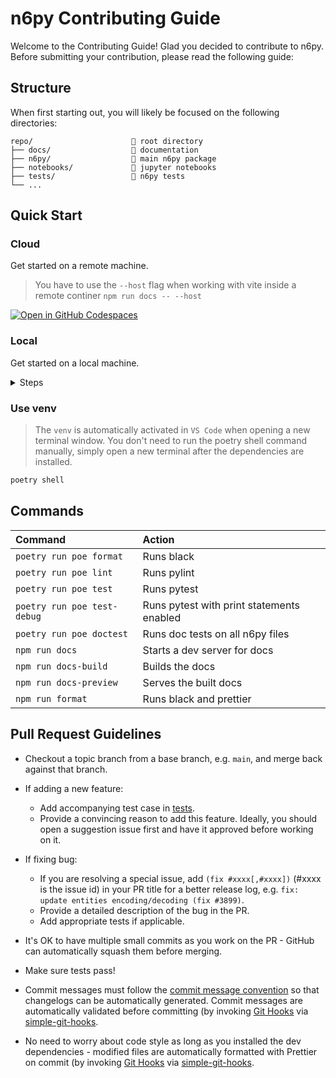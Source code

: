 # n6py Contributing Guide

Welcome to the Contributing Guide! Glad you decided to contribute to n6py. Before submitting your contribution, please read the following guide:

## Structure

When first starting out, you will likely be focused on the following directories:

```
repo/                      📁 root directory
├── docs/                  📁 documentation
├── n6py/                  📁 main n6py package
├── notebooks/             📁 jupyter notebooks
├── tests/                 📁 n6py tests
└── ...
```

## Quick Start

### Cloud

Get started on a remote machine.

> You have to use the `--host` flag when working with vite inside a remote continer `npm run docs -- --host`

[![Open in GitHub Codespaces](https://github.com/codespaces/badge.svg)](https://github.com/codespaces/new?hide_repo_select=true&ref=main&repo=568493639)

### Local

Get started on a local machine.

<details>
<summary>Steps</summary>

#### Prerequisites

- [Python v3+](https://www.python.org/downloads/)
- [Node.js v16+](https://nodejs.dev/)
- [Poetry](https://python-poetry.org/)

Set the following environment variables for Poetry:

```sh
poetry config virtualenvs.in-project true
```

#### Install Python dependencies

Install all dependencies and create a `venv` with Poetry.

```sh
poetry install
```

#### Install Node.js dependencies

> git hooks are automatically added after npm installs all dependencies.

```sh
npm install
```

</details>

### Use venv

> The `venv` is automatically activated in `VS Code` when opening a new terminal window. You don't need to run the poetry shell command manually, simply open a new terminal after the dependencies are installed.

```sh
poetry shell
```

## Commands

| Command                     | Action                                    |
| :-------------------------- | :---------------------------------------- |
| `poetry run poe format`     | Runs black                                |
| `poetry run poe lint`       | Runs pylint                               |
| `poetry run poe test`       | Runs pytest                               |
| `poetry run poe test-debug` | Runs pytest with print statements enabled |
| `poetry run poe doctest`    | Runs doc tests on all n6py files          |
| `npm run docs`              | Starts a dev server for docs              |
| `npm run docs-build`        | Builds the docs                           |
| `npm run docs-preview`      | Serves the built docs                     |
| `npm run format`            | Runs black and prettier                   |

## Pull Request Guidelines

- Checkout a topic branch from a base branch, e.g. `main`, and merge back against that branch.

- If adding a new feature:

  - Add accompanying test case in [tests](https://github.com/n6ai/n6py/tree/main/tests).
  - Provide a convincing reason to add this feature. Ideally, you should open a suggestion issue first and have it approved before working on it.

- If fixing bug:

  - If you are resolving a special issue, add `(fix #xxxx[,#xxxx])` (#xxxx is the issue id) in your PR title for a better release log, e.g. `fix: update entities encoding/decoding (fix #3899)`.
  - Provide a detailed description of the bug in the PR.
  - Add appropriate tests if applicable.

- It's OK to have multiple small commits as you work on the PR - GitHub can automatically squash them before merging.

- Make sure tests pass!

- Commit messages must follow the [commit message convention](./COMMIT_CONVENTION.md) so that changelogs can be automatically generated. Commit messages are automatically validated before committing (by invoking [Git Hooks](https://git-scm.com/docs/githooks) via [simple-git-hooks](https://github.com/toplenboren/simple-git-hooks).

- No need to worry about code style as long as you installed the dev dependencies - modified files are automatically formatted with Prettier on commit (by invoking [Git Hooks](https://git-scm.com/docs/githooks) via [simple-git-hooks](https://github.com/toplenboren/simple-git-hooks).
